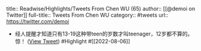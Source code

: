 title:: Readwise/Highlights/Tweets From Chen WU (65)
author:: [[@demoi on Twitter]]
full-title:: Tweets From Chen WU
category:: #tweets
url:: https://twitter.com/demoi

- 经人提醒才知道只有13-19这种带teen的岁数才叫teenager，12岁都不算的。惊！ ([View Tweet](https://twitter.com/demoi/status/1555332592370864128)) #Highlight #[[2022-08-06]]